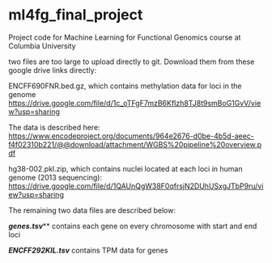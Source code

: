 # ml4fg_final_project
Project code for Machine Learning for Functional Genomics course at Columbia University

two files are too large to upload directly to git. Download them from these google drive links directly:

ENCFF690FNR.bed.gz, which contains methylation data for loci in the genome
https://drive.google.com/file/d/1c_oTFgF7mzB6KfIzh8TJ8t9smBoG1GvV/view?usp=sharing

The data is described here: https://www.encodeproject.org/documents/964e2676-d0be-4b5d-aeec-f4f02310b221/@@download/attachment/WGBS%20pipeline%20overview.pdf

hg38-002.pkl.zip, which contains nuclei located at each loci in human genome (2013 sequencing):
https://drive.google.com/file/d/1QAUnQgW38F0qfrsjN2DUhUSxgJTbP9ru/view?usp=sharing

The remaining two data files are described below:

**_genes.tsv_**** contains each gene on every chromosome with start and end loci

**_ENCFF292KIL.tsv_**  contains TPM data for genes
